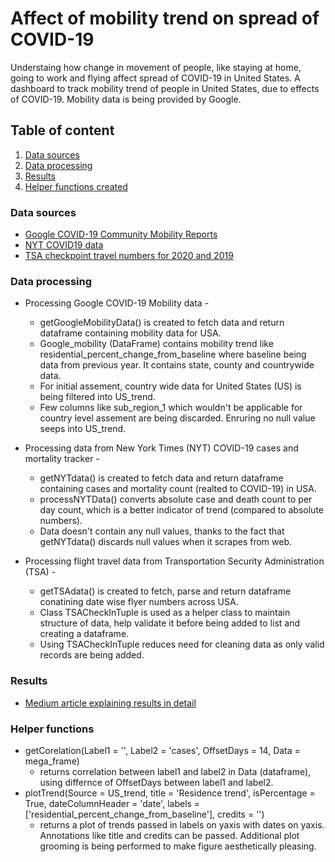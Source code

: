 # Affect of mobility trend on spread of COVID-19
Understaing how change in movement of people, like staying at home, going to work and flying affect spread of COVID-19 in United States. 
A dashboard to track mobility trend of people in United States, due to effects of COVID-19. Mobility data is being provided by Google. 

## Table of content 

1. [Data sources](https://github.com/abhatt95/COVID-19-mobility-impact#data-sources) 
2. [Data processing](https://github.com/abhatt95/COVID-19-mobility-impact#data-processing) 
3. [Results](https://github.com/abhatt95/COVID-19-mobility-impact#results) 
4. [Helper functions created](https://github.com/abhatt95/COVID-19-mobility-impact#helper-functions)  


### Data sources
*  [Google COVID-19 Community Mobility Reports](https://www.google.com/covid19/mobility/)
*  [NYT COVID19 data](https://github.com/nytimes/covid-19-data)
*  [TSA checkpoint travel numbers for 2020 and 2019](https://www.tsa.gov/coronavirus/passenger-throughput)

### Data processing 
*   Processing Google COVID-19 Mobility data -
    *   getGoogleMobilityData() is created to fetch data and return dataframe containing mobility data for USA. 
    *   Google_mobility (DataFrame) contains mobility trend like residential_percent_change_from_baseline where baseline being data from previous year. It contains state, county and countrywide data. 
    * For initial assement, country wide data for United States (US) is being filtered into US_trend. 
    * Few columns like sub_region_1 which wouldn't be applicable for country level assement are being discarded. Enruring no null value seeps into US_trend. 

*   Processing data from New York Times (NYT) COVID-19 cases and mortality tracker -
    *   getNYTdata() is created to fetch data and return dataframe containing cases and mortality count (realted to COVID-19) in USA. 
    *   processNYTData() converts absolute case and death count to per day count, which is a better indicator of trend (compared to absolute numbers). 
    *   Data doesn't contain any null values, thanks to the fact that getNYTdata() discards null values when it scrapes from web. 

*   Processing flight travel data from Transportation Security Administration (TSA) -
    *   getTSAdata() is created to fetch, parse and return dataframe conatining date wise flyer numbers across USA. 
    *   Class TSACheckInTuple is used as a helper class to maintain structure of data, help validate it before being added to list and creating a dataframe. 
    *   Using TSACheckInTuple reduces need for cleaning data as only valid records are being added. 
  
### Results
*   [Medium article explaining results in detail](https://abhipbhatt.medium.com/mobility-and-travel-impact-on-spread-of-covid-19-902f8f283e67)

### Helper functions 
*  getCorelation(Label1 = '', 
                  Label2 = 'cases', 
                  OffsetDays = 14,
                  Data = mega_frame)
    *   returns correlation between label1 and label2 in Data (dataframe), using differnce of OffsetDays between label1 and label2. 
*  plotTrend(Source = US_trend,
              title = 'Residence trend',
              isPercentage = True,
              dateColumnHeader = 'date',
              labels = ['residential_percent_change_from_baseline'],
              credits = '')
    *    returns a plot of trends passed in labels on yaxis with dates on yaxis. Annotations like title and credits can be passed. Additional plot grooming is being performed to make figure aesthetically pleasing. 


